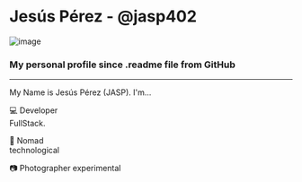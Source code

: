 # Jesús Pérez - @jasp402

![image](https://user-images.githubusercontent.com/8978470/83353031-4fff6600-a315-11ea-9897-0647b33865e4.png)

### My personal profile since .readme file from GitHub
---

My Name is Jesús Pérez (JASP).  I'm...

:computer: Developer <br>
   FullStack.
   
 :rocket: Nomad <br>
 technological
 
 :camera: Photographer
 experimental
 
   
